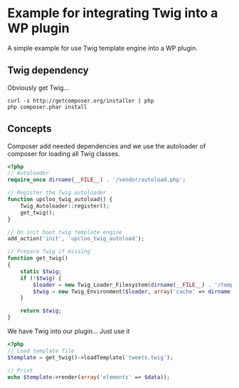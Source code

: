 # Example for integrating Twig into a WP plugin

A simple example for use Twig template engine into a WP plugin.

## Twig dependency

Obviously get Twig...

```
curl -s http://getcomposer.org/installer | php
php composer.phar install
```

## Concepts

Composer add needed dependencies and we use the autoloader of composer
for loading all Twig classes.

```php
<?php
// Autoloader
require_once dirname(__FILE__) . '/vendor/autoload.php';

// Register the Twig autoloader
function upcloo_twig_autoload() {
    Twig_Autoloader::register();
    get_twig();
}

// On init boot twig template engine
add_action('init', 'upcloo_twig_autoload');

// Prepare Twig if missing
function get_twig()
{
    static $twig;
    if (!$twig) {
        $loader = new Twig_Loader_Filesystem(dirname(__FILE__) . '/templates');
        $twig = new Twig_Environment($loader, array('cache' => dirname(__FILE__) . '/cache'));
    }

    return $twig;
}
```

We have Twig into our plugin... Just use it

```php
<?php
// Load template file
$template = get_twig()->loadTemplate('tweets.twig');

// Print 
echo $template->render(array('elements' => $data));
```


